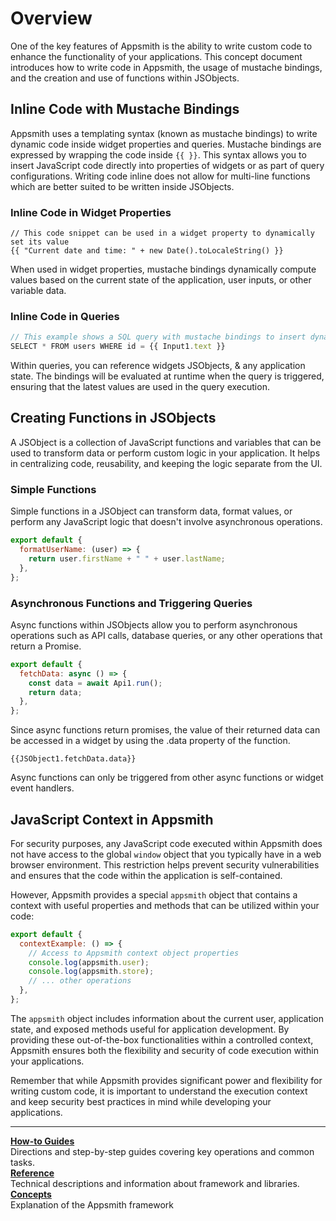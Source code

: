 # Overview

One of the key features of Appsmith is the ability to write custom code to enhance the functionality of your applications. This concept document introduces how to write code in Appsmith, the usage of mustache bindings, and the creation and use of functions within JSObjects.

## Inline Code with Mustache Bindings

Appsmith uses a templating syntax (known as mustache bindings) to write dynamic code inside widget properties and queries. Mustache bindings are expressed by wrapping the code inside `{{ }}`. This syntax allows you to insert JavaScript code directly into properties of widgets or as part of query configurations. Writing code inline does not allow for multi-line functions which are better suited to be written inside JSObjects.

### Inline Code in Widget Properties

```
// This code snippet can be used in a widget property to dynamically set its value
{{ "Current date and time: " + new Date().toLocaleString() }}
```

When used in widget properties, mustache bindings dynamically compute values based on the current state of the application, user inputs, or other variable data.

### Inline Code in Queries

```javascript
// This example shows a SQL query with mustache bindings to insert dynamic values
SELECT * FROM users WHERE id = {{ Input1.text }}
```

Within queries, you can reference widgets JSObjects, & any application state. The bindings will be evaluated at runtime when the query is triggered, ensuring that the latest values are used in the query execution.

## Creating Functions in JSObjects

A JSObject is a collection of JavaScript functions and variables that can be used to transform data or perform custom logic in your application. It helps in centralizing code, reusability, and keeping the logic separate from the UI.

### Simple Functions

Simple functions in a JSObject can transform data, format values, or perform any JavaScript logic that doesn't involve asynchronous operations.

```javascript
export default {
  formatUserName: (user) => {
    return user.firstName + " " + user.lastName;
  },
};
```

### Asynchronous Functions and Triggering Queries

Async functions within JSObjects allow you to perform asynchronous operations such as API calls, database queries, or any other operations that return a Promise.

```javascript
export default {
  fetchData: async () => {
    const data = await Api1.run();
    return data;
  },
};
```

Since async functions return promises, the value of their returned data can be accessed in a widget by using the .data property of the function.

```
{{JSObject1.fetchData.data}}
```

Async functions can only be triggered from other async functions or widget event handlers.

## JavaScript Context in Appsmith

For security purposes, any JavaScript code executed within Appsmith does not have access to the global `window` object that you typically have in a web browser environment. This restriction helps prevent security vulnerabilities and ensures that the code within the application is self-contained.

However, Appsmith provides a special `appsmith` object that contains a context with useful properties and methods that can be utilized within your code:

```javascript
export default {
  contextExample: () => {
    // Access to Appsmith context object properties
    console.log(appsmith.user);
    console.log(appsmith.store);
    // ... other operations
  },
};
```

The `appsmith` object includes information about the current user, application state, and exposed methods useful for application development. By providing these out-of-the-box functionalities within a controlled context, Appsmith ensures both the flexibility and security of code execution within your applications.

Remember that while Appsmith provides significant power and flexibility for writing custom code, it is important to understand the execution context and keep security best practices in mind while developing your applications.

---

<div class="containerGridSampleApp">
   <div class="containerColumnSampleApp columnGrid column-one">
    <div class="containerCol">
      </div> 
      <b><a href="/write-code/how-to-guides">How-to Guides</a></b>
      <div class="containerDescription">
         Directions and step-by-step guides covering key operations and common tasks.
      </div>
   </div>

   <div class="containerColumnSampleApp columnGrid column-two">
   <div class="containerCol">
      </div>
      <b><a href="/write-code/reference"> Reference</a></b>
      <div class="containerDescription"> Technical descriptions and information about framework and libraries.
      </div>
   </div>
   
</div>
<div class="containerGridSampleApp">
   <div class="containerColumnSampleApp columnGrid column-one">
    <div class="containerCol">
      </div> 
      <b><a href="/write-code/concepts/overview">Concepts</a></b>
      <div class="containerDescription">
         Explanation of the Appsmith framework
      </div>
   </div>

   <div class=" columnGrid column-two"/>
   
</div>
